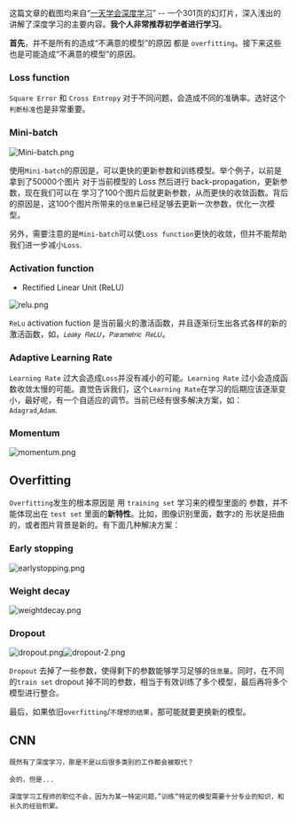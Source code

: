 这篇文章的截图均来自“[一天学会深度学习](https://www.slideshare.net/tw_dsconf/ss-62245351)” -- 一个301页的幻灯片，深入浅出的讲解了深度学习的主要内容。**我个人非常推荐初学者进行学习**。


**首先**，并不是所有的造成“不满意的模型”的原因 都是 `overfitting`。接下来这些也是可能造成“不满意的模型”的原因。

### Loss function

`Square Error` 和 `Cross Entropy` 对于不同问题，会造成不同的准确率。选好这个`判断标准`也是非常重要。

### Mini-batch

![Mini-batch.png](/downloads/Mini-batch.png)

使用`Mini-batch`的原因是，可以更快的更新参数和训练模型。举个例子，以前是拿到了50000个图片 对于当前模型的 Loss 然后进行 back-propagation，更新参数，现在我们可以在 学习了100个图片后就更新参数，从而更快的收敛函数。背后的原因是，这100个图片所带来的`信息量`已经足够去更新一次参数，优化一次模型。

另外，需要注意的是`Mini-batch`可以使`Loss function`更快的收敛，但并不能帮助我们进一步减小`Loss`.

### Activation function

* Rectified Linear Unit (ReLU)

![relu.png](/downloads/relu.png)

`ReLu` activation fuction 是当前最火的激活函数，并且逐渐衍生出各式各样的新的激活函数，如，`𝐿𝑒𝑎𝑘𝑦 𝑅𝑒𝐿𝑈`，`𝑃𝑎𝑟𝑎𝑚𝑒𝑡𝑟𝑖𝑐 𝑅𝑒𝐿𝑈`。


###  Adaptive Learning Rate

`Learning Rate` 过大会造成`Loss`并没有减小的可能。`Learning Rate` 过小会造成函数收敛太慢的可能。直觉告诉我们，这个`Learning Rate`在学习的后期应该逐渐变小，最好呢，有一个自适应的调节。当前已经有很多解决方案，如：`Adagrad`,`Adam`.

### Momentum

![momentum.png](/downloads/momentum.png)


## Overfitting
`Overfitting`发生的根本原因是 用 `training set` 学习来的模型里面的 参数，并不能体现出在 `test set` 里面的**新特性**。比如，图像识别里面，数字`2`的 形状是扭曲的，或者图片背景是新的。有下面几种解决方案：

### Early stopping
![earlystopping.png](/downloads/earlystopping.png)


### Weight decay
![weightdecay.png](/downloads/weightdecay.png)

### Dropout
![dropout.png](/downloads/dropout.png)![dropout-2.png](/downloads/dropout-2.png)

`Dropout` 去掉了一些参数，使得剩下的参数能够学习足够的`信息量`。同时，在不同的`train set` dropout 掉不同的参数，相当于有效训练了多个模型，最后再将多个模型进行整合。


最后，如果依旧`overfitting`/`不理想的结果`，那可能就要更换新的模型。

## CNN


```
既然有了深度学习，那是不是以后很多类别的工作都会被取代？

会的，但是...

深度学习工程师的职位不会，因为为某一特定问题，”训练“特定的模型需要十分专业的知识，和长久的经验积累。
```